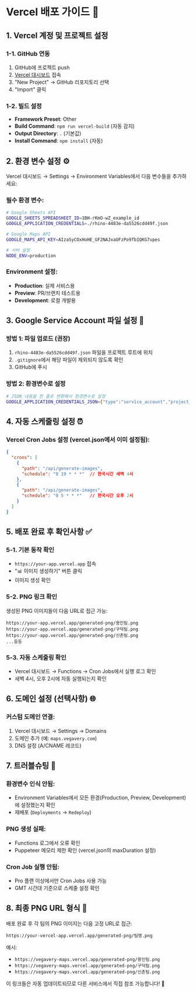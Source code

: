 # Vercel 배포 가이드 🚀

## 1. Vercel 계정 및 프로젝트 설정

### 1-1. GitHub 연동
1. GitHub에 프로젝트 push
2. [Vercel 대시보드](https://vercel.com) 접속
3. "New Project" → GitHub 리포지토리 선택
4. "Import" 클릭

### 1-2. 빌드 설정
- **Framework Preset**: Other
- **Build Command**: `npm run vercel-build` (자동 감지)
- **Output Directory**: `.` (기본값)
- **Install Command**: `npm install` (자동)

## 2. 환경 변수 설정 ⚙️

Vercel 대시보드 → Settings → Environment Variables에서 다음 변수들을 추가하세요:

### 필수 환경 변수:
```bash
# Google Sheets API
GOOGLE_SHEETS_SPREADSHEET_ID=1BH-rKmO-wZ_example_id
GOOGLE_APPLICATION_CREDENTIALS=./rhino-4483e-da5526cdd49f.json

# Google Maps API  
GOOGLE_MAPS_API_KEY=AIzaSyCOxHoHE_GF2NAJxaUFzPo9fbIQKG7upes

# 서버 설정
NODE_ENV=production
```

### Environment 설정:
- **Production**: 실제 서비스용
- **Preview**: PR/브랜치 테스트용  
- **Development**: 로컬 개발용

## 3. Google Service Account 파일 설정 📁

### 방법 1: 파일 업로드 (권장)
1. `rhino-4483e-da5526cdd49f.json` 파일을 프로젝트 루트에 위치
2. `.gitignore`에서 해당 파일이 제외되지 않도록 확인
3. GitHub에 푸시

### 방법 2: 환경변수로 설정
```bash
# JSON 내용을 한 줄로 변환해서 환경변수로 설정
GOOGLE_APPLICATION_CREDENTIALS_JSON={"type":"service_account","project_id":"rhino-4483e",...}
```

## 4. 자동 스케줄링 설정 ⏰

### Vercel Cron Jobs 설정 (vercel.json에서 이미 설정됨):
```json
{
  "crons": [
    {
      "path": "/api/generate-images",
      "schedule": "0 19 * * *"  // 한국시간 새벽 4시
    },
    {
      "path": "/api/generate-images", 
      "schedule": "0 5 * * *"   // 한국시간 오후 2시
    }
  ]
}
```

## 5. 배포 완료 후 확인사항 ✅

### 5-1. 기본 동작 확인
- `https://your-app.vercel.app` 접속
- "📊 이미지 생성하기" 버튼 클릭
- 이미지 생성 확인

### 5-2. PNG 링크 확인
생성된 PNG 이미지들이 다음 URL로 접근 가능:
```
https://your-app.vercel.app/generated-png/용인팀.png
https://your-app.vercel.app/generated-png/구덕팀.png
https://your-app.vercel.app/generated-png/신촌팀.png
...등등
```

### 5-3. 자동 스케줄링 확인
- Vercel 대시보드 → Functions → Cron Jobs에서 실행 로그 확인
- 새벽 4시, 오후 2시에 자동 실행되는지 확인

## 6. 도메인 설정 (선택사항) 🌐

### 커스텀 도메인 연결:
1. Vercel 대시보드 → Settings → Domains
2. 도메인 추가 (예: `maps.vegavery.com`)
3. DNS 설정 (A/CNAME 레코드)

## 7. 트러블슈팅 🔧

### 환경변수 인식 안됨:
- Environment Variables에서 모든 환경(Production, Preview, Development)에 설정했는지 확인
- 재배포 (`Deployments` → `Redeploy`)

### PNG 생성 실패:
- Functions 로그에서 오류 확인
- Puppeteer 메모리 제한 확인 (vercel.json의 maxDuration 설정)

### Cron Job 실행 안됨:
- Pro 플랜 이상에서만 Cron Jobs 사용 가능
- GMT 시간대 기준으로 스케줄 설정 확인

## 8. 최종 PNG URL 형식 📱

배포 완료 후 각 팀의 PNG 이미지는 다음 고정 URL로 접근:

```
https://your-vercel-app.vercel.app/generated-png/팀명.png
```

예시:
- `https://vegavery-maps.vercel.app/generated-png/용인팀.png`
- `https://vegavery-maps.vercel.app/generated-png/구덕팀.png`
- `https://vegavery-maps.vercel.app/generated-png/신촌팀.png`

이 링크들은 자동 업데이트되므로 다른 서비스에서 직접 참조 가능합니다! 🎯
